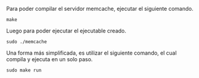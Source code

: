 Para poder compilar el servidor memcache, ejecutar el siguiente comando.
````
make
````
Luego para poder ejecutar el ejecutable creado.
```
sudo ./memcache
```
Una forma más simplificada, es utilizar el siguiente comando, el cual compila y ejecuta en un solo paso.
```
sudo make run
``` 
